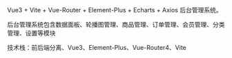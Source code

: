 <!--
 * @Author: qiaosong 920323693@qq.com
 * @Date: 2023-02-05 15:13:05
 * @LastEditors: qiaosong 920323693@qq.com
 * @LastEditTime: 2023-02-25 21:42:13
 * @FilePath: \newbee-admimn\README.md
 * @Description: 这是默认设置,请设置`customMade`, 打开koroFileHeader查看配置 进行设置: https://github.com/OBKoro1/koro1FileHeader/wiki/%E9%85%8D%E7%BD%AE
-->
Vue3 + Vite + Vue-Router + Element-Plus + Echarts + Axios 后台管理系统。

后台管理系统包含数据面板、轮播图管理、商品管理、订单管理、会员管理、分类管理、设置等模块

技术栈：前后端分离、Vue3、Element-Plus、Vue-Router4、Vite
